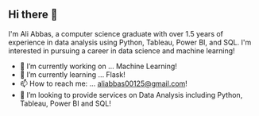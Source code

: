 ## Hi there 👋

I'm Ali Abbas, a computer science graduate with over 1.5 years of experience in data analysis using Python, Tableau, Power BI, and SQL. I'm interested in pursuing a career in data science and machine learning!
- 🔭 I’m currently working on ... Machine Learning!
- 🌱 I’m currently learning ... Flask!
- 📫 How to reach me: ... aliabbas00125@gmail.com!
- 👯 I’m looking to provide services on Data Analysis including Python, Tableau, Power BI and SQL!

<!--
**abbashumein/abbashumein** is a ✨ _special_ ✨ repository because its `README.md` (this file) appears on your GitHub profile.

Here are some ideas to get you started:

- 🔭 I’m currently working on ...
- 🌱 I’m currently learning ...
- 👯 I’m looking to collaborate on ...
- 🤔 I’m looking for help with ...
- 💬 Ask me about ...
- 📫 How to reach me: ...
- 😄 Pronouns: ...
- ⚡ Fun fact: ...
-->
